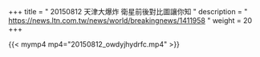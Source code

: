 +++
title = " 20150812 天津大爆炸 衛星前後對比圖讓你知 "
description = " https://news.ltn.com.tw/news/world/breakingnews/1411958 "
weight = 20
+++

{{< mymp4 mp4="20150812_owdyjhydrfc.mp4" >}}

